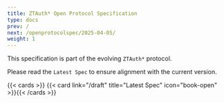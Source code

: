 ```yaml
---
title: ZTAuth* Open Protocol Specification
type: docs
prev: /
next: /openprotocolspec/2025-04-05/
weight: 1
---
```


This specification is part of the evolving `ZTAuth*` protocol.

Please read the `Latest Spec` to ensure alignment with the current version.

{{< cards >}} {{< card link="/draft" title="Latest Spec" icon="book-open" >}}{{< /cards >}}
